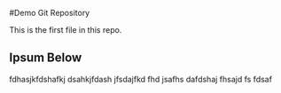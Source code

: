 #Demo Git Repository

This is the first file in this repo.

## Ipsum Below

fdhasjkfdshafkj dsahkjfdash jfsdajfkd fhd jsafhs dafdshaj fhsajd fs fdsaf
